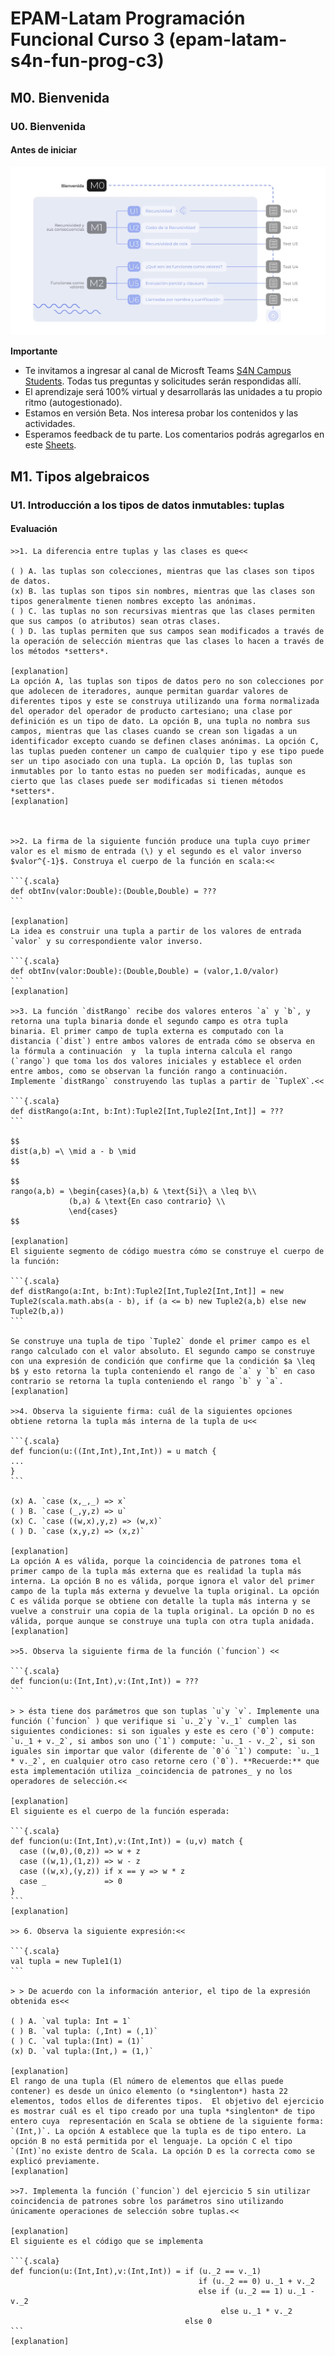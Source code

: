 # EPAM-Latam Programación Funcional Curso 3 (epam-latam-s4n-fun-prog-c3)

## M0. Bienvenida

### U0. Bienvenida

#### Antes de iniciar

![](./images/Map_Beta_Scala_03_U0.gif)

**Importante**

* Te invitamos a ingresar al canal de Microsft Teams [S4N Campus Students](https://teams.microsoft.com/l/channel/19%3ac42db2d304b64e03a6513494cc550918%40thread.tacv2/S4N%2520Campus%2520students?groupId=a1adcd66-1b55-478a-ad09-2a659c71cc5b&amp;tenantId=b41b72d0-4e9f-4c26-8a69-f949f367c91d). Todas tus preguntas y solicitudes serán respondidas allí.
* El aprendizaje será 100% virtual y desarrollarás las unidades a tu propio ritmo (autogestionado).
* Estamos en versión Beta. Nos interesa probar los contenidos y las actividades.
* Esperamos feedback de tu parte. Los comentarios podrás agregarlos en este [Sheets](https://docs.google.com/spreadsheets/d/1bU9sgtsiyLLlSSp8jrS84ZZMJ5IihNNDnbuURxk3hLk/edit?usp=sharing). 


## M1. Tipos algebraicos

### U1. Introducción a los tipos de datos inmutables: tuplas

#### Evaluación

    >>1. La diferencia entre tuplas y las clases es que<<
    
    ( ) A. las tuplas son colecciones, mientras que las clases son tipos de datos.
    (x) B. las tuplas son tipos sin nombres, mientras que las clases son tipos generalmente tienen nombres excepto las anónimas.
    ( ) C. las tuplas no son recursivas mientras que las clases permiten que sus campos (o atributos) sean otras clases.
    ( ) D. las tuplas permiten que sus campos sean modificados a través de la operación de selección mientras que las clases lo hacen a través de los métodos *setters*.
    
    [explanation]
    La opción A, las tuplas son tipos de datos pero no son colecciones por que adolecen de iteradores, aunque permitan guardar valores de diferentes tipos y este se construya utilizando una forma normalizada del operador del operador de producto cartesiano; una clase por definición es un tipo de dato. La opción B, una tupla no nombra sus campos, mientras que las clases cuando se crean son ligadas a un identificador excepto cuando se definen clases anónimas. La opción C, las tuplas pueden contener un campo de cualquier tipo y ese tipo puede ser un tipo asociado con una tupla. La opción D, las tuplas son inmutables por lo tanto estas no pueden ser modificadas, aunque es cierto que las clases puede ser modificadas si tienen métodos *setters*.
    [explanation]



    >>2. La firma de la siguiente función produce una tupla cuyo primer valor es el mismo de entrada (\) y el segundo es el valor inverso $valor^{-1}$. Construya el cuerpo de la función en scala:<<
    
    ```{.scala}
    def obtInv(valor:Double):(Double,Double) = ???
    ```
    
    [explanation]
    La idea es construir una tupla a partir de los valores de entrada `valor` y su correspondiente valor inverso.
    
    ```{.scala}
    def obtInv(valor:Double):(Double,Double) = (valor,1.0/valor)
    ```
    [explanation]
    
    >>3. La función `distRango` recibe dos valores enteros `a` y `b`, y retorna una tupla binaria donde el segundo campo es otra tupla binaria. El primer campo de tupla externa es computado con la distancia (`dist`) entre ambos valores de entrada cómo se observa en la fórmula a continuación  y  la tupla interna calcula el rango (`rango`) que toma los dos valores iniciales y establece el orden entre ambos, como se observan la función rango a continuación. Implemente `distRango` construyendo las tuplas a partir de `TupleX`.<<
    
    ```{.scala}
    def distRango(a:Int, b:Int):Tuple2[Int,Tuple2[Int,Int]] = ???
    ```
    
    $$
    dist(a,b) =\ \mid a - b \mid
    $$
    
    $$
    rango(a,b) = \begin{cases}(a,b) & \text{Si}\ a \leq b\\
                 (b,a) & \text{En caso contrario} \\
                 \end{cases}
    $$
    
    [explanation]
    El siguiente segmento de código muestra cómo se construye el cuerpo de la función:
    
    ```{.scala}
    def distRango(a:Int, b:Int):Tuple2[Int,Tuple2[Int,Int]] = new Tuple2(scala.math.abs(a - b), if (a <= b) new Tuple2(a,b) else new Tuple2(b,a)) 
    ```
    
    Se construye una tupla de tipo `Tuple2` donde el primer campo es el rango calculado con el valor absoluto. El segundo campo se construye con una expresión de condición que confirme que la condición $a \leq b$ y esto retorna la tupla conteniendo el rango de `a` y `b` en caso contrario se retorna la tupla conteniendo el rango `b` y `a`.
    [explanation]
    
    >>4. Observa la siguiente firma: cuál de la siguientes opciones obtiene retorna la tupla más interna de la tupla de u<<
    
    ```{.scala}
    def funcion(u:((Int,Int),Int,Int)) = u match {
    ...
    }
    ```
    
    (x) A. `case (x,_,_) => x`
    ( ) B. `case (_,y,z) => u`
    (x) C. `case ((w,x),y,z) => (w,x)`
    ( ) D. `case (x,y,z) => (x,z)`
    
    [explanation]
    La opción A es válida, porque la coincidencia de patrones toma el primer campo de la tupla más externa que es realidad la tupla más interna. La opción B no es válida, porque ignora el valor del primer campo de la tupla más externa y devuelve la tupla original. La opción C es válida porque se obtiene con detalle la tupla más interna y se vuelve a construir una copia de la tupla original. La opción D no es válida, porque aunque se construye una tupla con otra tupla anidada. 
    [explanation]
    
    >>5. Observa la siguiente firma de la función (`funcion`) <<
    
    ```{.scala}
    def funcion(u:(Int,Int),v:(Int,Int)) = ???
    ```
    
    > > ésta tiene dos parámetros que son tuplas `u`y `v`. Implemente una función (`funcion` ) que verifique si `u._2`y `v._1` cumplen las siguientes condiciones: si son iguales y este es cero (`0`) compute: `u._1 + v._2`, si ambos son uno (`1`) compute: `u._1 - v._2`, si son iguales sin importar que valor (diferente de `0`ó `1`) compute: `u._1 * v._2`, en cualquier otro caso retorne cero (`0`). **Recuerde:** que esta implementación utiliza _coincidencia de patrones_ y no los operadores de selección.<<
    
    [explanation]
    El siguiente es el cuerpo de la función esperada:
    
    ```{.scala}
    def funcion(u:(Int,Int),v:(Int,Int)) = (u,v) match {
      case ((w,0),(0,z)) => w + z
      case ((w,1),(1,z)) => w - z
      case ((w,x),(y,z)) if x == y => w * z
      case _             => 0
    }
    ```
    [explanation]
    
    >> 6. Observa la siguiente expresión:<<
    
    ```{.scala}
    val tupla = new Tuple1(1)
    ```
    
    > > De acuerdo con la información anterior, el tipo de la expresión obtenida es<<
    
    ( ) A. `val tupla: Int = 1`
    ( ) B. `val tupla: (,Int) = (,1)`
    ( ) C. `val tupla:(Int) = (1)`
    (x) D. `val tupla:(Int,) = (1,)`
    
    [explanation]
    El rango de una tupla (El número de elementos que ellas puede contener) es desde un único elemento (o *singlenton*) hasta 22 elementos, todos ellos de diferentes tipos.  El objetivo del ejercicio es mostrar cuál es el tipo creado por una tupla *singlenton* de tipo entero cuya  representación en Scala se obtiene de la siguiente forma: `(Int,)`. La opción A establece que la tupla es de tipo entero. La opción B no está permitida por el lenguaje. La opción C el tipo `(Int)`no existe dentro de Scala. La opción D es la correcta como se explicó previamente.
    [explanation]
    
    >>7. Implementa la función (`funcion`) del ejercicio 5 sin utilizar coincidencia de patrones sobre los parámetros sino utilizando únicamente operaciones de selección sobre tuplas.<<
    
    [explanation]
    El siguiente es el código que se implementa
    
    ```{.scala}
    def funcion(u:(Int,Int),v:(Int,Int)) = if (u._2 == v._1) 
                                              if (u._2 == 0) u._1 + v._2 
                                              else if (u._2 == 1) u._1 - v._2
                                                   else u._1 * v._2
                                           else 0
    ```
    [explanation]
